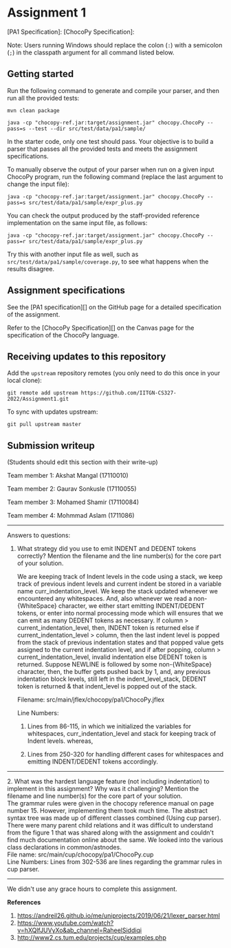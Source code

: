 # Assignment 1

[PA1 Specification]: 
[ChocoPy Specification]: 

Note: Users running Windows should replace the colon (`:`) with a semicolon (`;`) in the classpath argument for all command listed below.

## Getting started

Run the following command to generate and compile your parser, and then run all the provided tests:

    mvn clean package

    java -cp "chocopy-ref.jar:target/assignment.jar" chocopy.ChocoPy --pass=s --test --dir src/test/data/pa1/sample/

In the starter code, only one test should pass. Your objective is to build a parser that passes all the provided tests and meets the assignment specifications.

To manually observe the output of your parser when run on a given input ChocoPy program, run the following command (replace the last argument to change the input file):

    java -cp "chocopy-ref.jar:target/assignment.jar" chocopy.ChocoPy --pass=s src/test/data/pa1/sample/expr_plus.py

You can check the output produced by the staff-provided reference implementation on the same input file, as follows:

    java -cp "chocopy-ref.jar:target/assignment.jar" chocopy.ChocoPy --pass=r src/test/data/pa1/sample/expr_plus.py

Try this with another input file as well, such as `src/test/data/pa1/sample/coverage.py`, to see what happens when the results disagree.

## Assignment specifications

See the [PA1 specification][] on the GitHub page for a detailed specification of the assignment.

Refer to the [ChocoPy Specification][] on the Canvas page for the specification of the ChocoPy language. 

## Receiving updates to this repository

Add the `upstream` repository remotes (you only need to do this once in your local clone):

    git remote add upstream https://github.com/IITGN-CS327-2022/Assignment1.git

To sync with updates upstream:

    git pull upstream master


## Submission writeup

(Students should edit this section with their write-up)

Team member 1: Akshat Mangal (17110010)

Team member 2: Gaurav Sonkusle (17110055)

Team member 3: Mohamed Shamir (17110084)

Team member 4: Mohmmad Aslam (1711086)

<hr>

Answers to questions:

1. What strategy did you use to emit INDENT and DEDENT tokens correctly? Mention the filename and the line number(s) for the core part of your solution.

    We are keeping track of Indent levels in the code using a stack, we keep track of previous indent levels and current indent be stored in a variable name curr_indentation_level. We keep the stack updated whenever we encountered any whitespaces. And, also whenever we read a non-{WhiteSpace} character, we either start emitting INDENT/DEDENT tokens, or enter into normal processing mode which will ensures that we can emit as many DEDENT tokens as necessary. If column > current_indentation_level, then, INDENT token is returned else if current_indentation_level > column, then the last indent level is popped from the stack of previous indentation states and that popped value gets assigned to the current indentation level, and if after popping, column > current_indentation_level, invalid indentation else DEDENT token is returned.
    Suppose NEWLINE is followed by some non-{WhiteSpace} character, then, the buffer gets pushed back by 1, and, any previous indentation block levels, still left in the indent_level_stack, DEDENT token is returned & that indent_level is popped out of the stack.

    Filename: src/main/jflex/chocopy/pa1/ChocoPy.jflex

    Line Numbers: 
    
    1. Lines from 86-115, in which we initialized the variables for whitespaces, curr_indentation_level and stack for keeping track of Indent levels. whereas, 

    2. Lines from 250-320 for handling different cases for whitespaces and emitting INDENT/DEDENT tokens accordingly.

<hr>
2. What was the hardest language feature (not including indentation) to implement in this assignment? Why was it challenging? Mention the filename and line number(s) for the core part of your solution.

<br>
The grammar rules were given in the chocopy reference manual on page number 15. However, implementing them took much time. The abstract syntax tree was made up of different classes combined (Using cup parser). There were many parent child relations and it was difficult to understand from the figure 1 that was shared along with the assignment and couldn't find much documentation online about the same. We looked into the various class declarations in common/astnodes. 

<br>
File name: src/main/cup/chocopy/pa1/ChocoPy.cup

<br>
Line Numbers: Lines from 302-536 are lines regarding the grammar rules in cup parser.
<hr>

We didn't use any grace hours to complete this assignment.


**References**
1. https://andreil26.github.io/me/uniprojects/2019/06/21/lexer_parser.html
2. https://www.youtube.com/watch?v=hXQlfJUVyXo&ab_channel=RaheelSiddiqi
3. http://www2.cs.tum.edu/projects/cup/examples.php